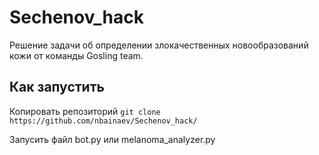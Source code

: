 # Sechenov_hack

Решение задачи об определении злокачественных новообразований кожи от команды Gosling team.
## Как запустить
Копировать репозиторий `git clone https://github.com/nbainaev/Sechenov_hack/`  

Запусить файл bot.py или melanoma_analyzer.py
